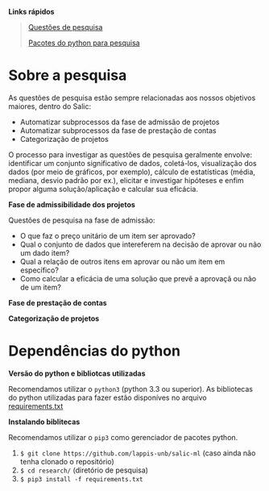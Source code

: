 **Links rápidos**
> [Questões de pesquisa](#sobre-a-pesquisa)
>
> [Pacotes do python para pesquisa](#bibliotecas-do-python-utilizadas)


# Sobre a pesquisa

As questões de pesquisa estão sempre relacionadas aos nossos objetivos maiores, dentro do Salic:
  - Automatizar subprocessos da fase de admissão de projetos
  - Automatizar subprocessos da fase de prestação de contas
  - Categorização de projetos

O processo para investigar as questões de pesquisa geralmente envolve: identificar um conjunto significativo de dados, coletá-los, visualização dos dados (por meio de gráficos, por exemplo), cálculo de estatísticas (média, mediana, desvio padrão por ex.), elicitar e investigar hipóteses e enfim propor alguma solução/aplicação e calcular sua eficácia.

**Fase de admissibilidade dos projetos**

Questões de pesquisa na fase de admissão:
- O que faz o preço unitário de um item ser aprovado?
- Qual o conjunto de dados que intereferem na decisão de aprovar ou não um dado item?
- Qual a relação de outros itens em aprovar ou não um item em específico?
- Como calcular a eficácia de uma solução que prevê a aprovaçã ou não de um item?

**Fase de prestação de contas**

**Categorização de projetos**

# Dependências do python

**Versão do python e bibliotcas utilizadas**

Recomendamos utilizar o `python3` (python 3.3 ou superior).
As bibliotecas do python utilizadas para fazer estão disponíves no arquivo [requirements.txt](link)

**Instalando biblitecas**

Recomendamos utilizar o `pip3` como gerenciador de pacotes python.

1. `$ git clone https://github.com/lappis-unb/salic-ml` (caso ainda não tenha clonado o repositório)
2. `$ cd research/` (diretório de pesquisa)
3. `$ pip3 install -f requirements.txt`
